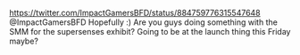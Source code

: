https://twitter.com/ImpactGamersBFD/status/884759776315547648 @ImpactGamersBFD Hopefully :) Are you guys doing something with the SMM for the supersenses exhibit? Going to be at the launch thing this Friday maybe?